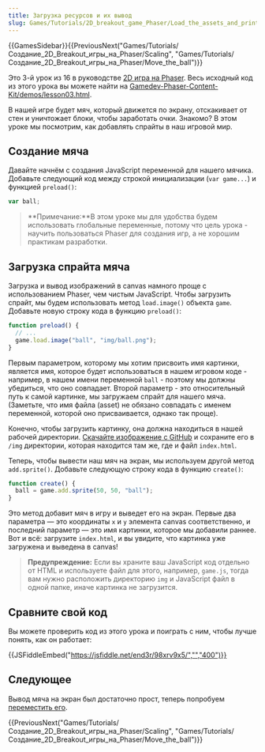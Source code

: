 ```yaml
---
title: Загрузка ресурсов и их вывод
slug: Games/Tutorials/2D_breakout_game_Phaser/Load_the_assets_and_print_them_on_screen
---
```


{{GamesSidebar}}{{PreviousNext("Games/Tutorials/Создание_2D_Breakout_игры_на_Phaser/Scaling", "Games/Tutorials/Создание_2D_Breakout_игры_на_Phaser/Move_the_ball")}}

Это 3-й урок из 16 в руководстве [2D игра на Phaser](/ru/docs/Games/Tutorials/%D0%A1%D0%BE%D0%B7%D0%B4%D0%B0%D0%BD%D0%B8%D0%B5_2D_Breakout_%D0%B8%D0%B3%D1%80%D1%8B_%D0%BD%D0%B0_Phaser). Весь исходный код из этого урока вы можете найти на [Gamedev-Phaser-Content-Kit/demos/lesson03.html](https://github.com/end3r/Gamedev-Phaser-Content-Kit/blob/gh-pages/demos/lesson03.html).

В нашей игре будет мяч, который движется по экрану, отскакивает от стен и уничтожает блоки, чтобы заработать очки. Знакомо? В этом уроке мы посмотрим, как добавлять спрайты в наш игровой мир.

## Создание мяча

Давайте начнём с создания JavaScript переменной для нашего мячика. Добавьте следующий код между строкой инициализации (`var game...`) и функцией `preload()`:

```js
var ball;
```

> **Примечание:**В этом уроке мы для удобства будем использовать глобальные переменные, потому что цель урока - научить пользоваться Phaser для создания игр, а не хорошим практикам разработки.

## Загрузка спрайта мяча

Загрузка и вывод изображений в canvas намного проще с использованием Phaser, чем чистым JavaScript. Чтобы загрузить спрайт, мы будем использовать метод `load.image()` объекта `game`. Добавьте новую строку кода в функцию `preload()`:

```js
function preload() {
  // ...
  game.load.image("ball", "img/ball.png");
}
```

Первым параметром, которому мы хотим присвоить имя картинки, является имя, которое будет использоваться в нашем игровом коде - например, в нашем имени переменной `ball` - поэтому мы должны убедиться, что оно совпадает. Второй параметр - это относительный путь к самой картинке, мы загружаем спрайт для нашего мяча. (Заметьте, что имя файла (asset) не обязано совпадать с именем переменной, которой оно присваивается, однако так проще).

Конечно, чтобы загрузить картинку, она должна находиться в нашей рабочей директории. [Скачайте изображение с GitHub](https://github.com/end3r/Gamedev-Phaser-Content-Kit/blob/gh-pages/demos/img/ball.png) и сохраните его в `/img` директории, которая находится там же, где и файл `index.html`.

Теперь, чтобы вывести наш мяч на экран, мы используем другой метод `add.sprite()`. Добавьте следующую строку кода в функцию `create()`:

```js
function create() {
  ball = game.add.sprite(50, 50, "ball");
}
```

Это метод добавит мяч в игру и выведет его на экран. Первые два параметра — это координаты `x` и `y` элемента canvas соответственно, и последний параметр — это имя картинки, которое мы добавили раннее. Вот и всё: загрузите `index.html`, и вы увидите, что картинка уже загружена и выведена в canvas!

> **Предупреждение:** Если вы храните ваш JavaScript код отдельно от HTML и используете файл для этого, например, `game.js`, тогда вам нужно расположить директорию `img` и JavaScript файл в одной папке, иначе картинка не загрузится.

## Сравните свой код

Вы можете проверить код из этого урока и поиграть с ним, чтобы лучше понять, как он работает:

{{JSFiddleEmbed("https://jsfiddle.net/end3r/98xrv9x5/","","400")}}

## Следующее

Вывод мяча на экран был достаточно прост, теперь попробуем [переместить его](/ru/docs/Games/Tutorials/%D0%A1%D0%BE%D0%B7%D0%B4%D0%B0%D0%BD%D0%B8%D0%B5_2D_Breakout_%D0%B8%D0%B3%D1%80%D1%8B_%D0%BD%D0%B0_Phaser/Move_the_ball).

{{PreviousNext("Games/Tutorials/Создание_2D_Breakout_игры_на_Phaser/Scaling", "Games/Tutorials/Создание_2D_Breakout_игры_на_Phaser/Move_the_ball")}}

